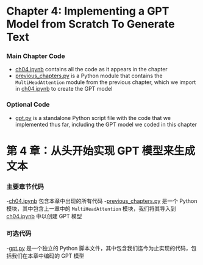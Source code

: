 # Chapter 4: Implementing a GPT Model from Scratch To Generate Text

### Main Chapter Code

- [ch04.ipynb](ch04.ipynb) contains all the code as it appears in the chapter
- [previous_chapters.py](previous_chapters.py) is a Python module that contains the `MultiHeadAttention` module from the previous chapter, which we import in [ch04.ipynb](ch04.ipynb) to create the GPT model

### Optional Code

- [gpt.py](gpt.py) is a standalone Python script file with the code that we implemented thus far, including the GPT model we coded in this chapter


# 第 4 章：从头开始实现 GPT 模型来生成文本

### 主要章节代码

-[ch04.ipynb](ch04.ipynb) 包含本章中出现的所有代码
-[previous_chapters.py](previous_chapters.py) 是一个 Python 模块，其中包含上一章中的 `MultiHeadAttention` 模块，我们将其导入到 [ch04.ipynb](ch04.ipynb) 中以创建 GPT 模型

### 可选代码
-[gpt.py](gpt.py) 是一个独立的 Python 脚本文件，其中包含我们迄今为止实现的代码，包括我们在本章中编码的 GPT 模型

